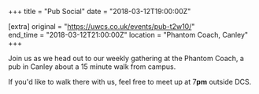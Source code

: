 +++
title = "Pub Social"
date = "2018-03-12T19:00:00Z"

[extra]
original = "https://uwcs.co.uk/events/pub-t2w10/"    
end_time = "2018-03-12T21:00:00Z"
location = "Phantom Coach, Canley"
+++

Join us as we head out to our weekly gathering at the Phantom Coach, a pub in Canley about a 15 minute walk from campus.

  

If you'd like to walk there with us, feel free to meet up at 7**pm** outside DCS.

